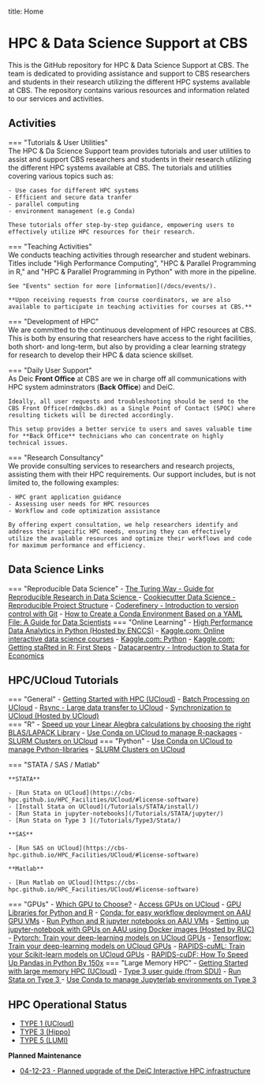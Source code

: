title: Home
# HPC & Data Science Support at CBS

This is the GitHub repository for HPC & Data Science Support at CBS. The team is dedicated to providing assistance and support to CBS researchers and students in their research utilizing the different HPC systems available at CBS. The repository contains various resources and information related to our services and activities.

## Activities 

=== "Tutorials & User Utilities"
    <br />
    The HPC & Da Science Support team provides tutorials and user utilities to assist and support CBS researchers and students in their research utilizing the different HPC systems available at CBS. The tutorials and utilities covering various topics such as:

    - Use cases for different HPC systems
    - Efficient and secure data tranfer
    - parallel computing
    - environment management (e.g Conda)
    
    These tutorials offer step-by-step guidance, empowering users to effectively utilize HPC resources for their research. 

=== "Teaching Activities"
    <br />
    We conducts teaching activities through researcher and student webinars. Titles include "High Performance Computing", "HPC & Parallel Programming in R," and "HPC & Parallel Programming in Python" with more in the pipeline.

    See "Events" section for more [information](/docs/events/).

    **Upon receiving requests from course coordinators, we are also available to participate in teaching activities for courses at CBS.**

=== "Development of HPC"
    <br />
    We are committed to the continuous development of HPC resources at CBS. This is both by ensuring that researchers have access to the right facilities, both short- and long-term, but also by providing a clear learning strategy for research to develop their HPC & data science skillset.

=== "Daily User Support"
    <br />
    As Deic **Front Office** at CBS are we in charge off all communications with HPC system adminstrators (**Back Office**) and DeiC.

    Ideally, all user requests and troubleshooting should be send to the CBS Front Office(rdm@cbs.dk) as a Single Point of Contact (SPOC) where resulting tickets will be directed accordingly. 

    This setup provides a better service to users and saves valuable time for **Back Office** technicians who can concentrate on highly technical issues.

=== "Research Consultancy"
    <br />
    We provide consulting services to researchers and research projects, assisting them with their HPC requirements. Our support includes, but is not limited to, the following examples:

    - HPC grant application guidance
    - Assessing user needs for HPC resources
    - Workflow and code optimization assistance

    By offering expert consultation, we help researchers identify and address their specific HPC needs, ensuring they can effectively utilize the available resources and optimize their workflows and code for maximum performance and efficiency.

## Data Science Links 

=== "Reproducible Data Science"
    - [The Turing Way - Guide for Reproducible Research in Data Science ](https://the-turing-way.netlify.app/reproducible-research/reproducible-research)
    - [Cookiecutter Data Science - Reproducible Project Structure](https://drivendata.github.io/cookiecutter-data-science/#links-to-related-projects-and-references)
    - [Coderefinery - Introduction to version control with Git](https://coderefinery.github.io/git-intro/)
    - [How to Create a Conda Environment Based on a YAML File: A Guide for Data Scientists](https://saturncloud.io/blog/how-to-create-a-conda-environment-based-on-a-yaml-file-a-guide-for-data-scientists/)
=== "Online Learning"
    - [High Performance Data Analytics in Python (Hosted by ENCCS)](https://enccs.github.io/hpda-python/) 
    - [Kaggle.com: Online interactive data science courses](https://www.kaggle.com/learn)
    - [Kaggle.com: Python](https://www.kaggle.com/learn/python)
    - [Kaggle.com: Getting staRted in R: First Steps](https://www.kaggle.com/code/rtatman/getting-started-in-r-first-steps)
    - [Datacarpentry - Introduction to Stata for Economics](https://datacarpentry.org/stata-economics/)


## HPC/UCloud Tutorials

=== "General"
    - [Getting Started with HPC (UCloud)](/HPC_Facilities/UCloud/)
    - [Batch Processing on UCloud](/Tutorial_Docs/BatchMode/)
    - [Rsync - Large data transfer to UCloud](/Tutorials/Sync/Rsync/)
    - [Synchronization to UCloud (Hosted by UCloud)](https://docs.cloud.sdu.dk/guide/synch.html?highlight=syncthing)   
=== "R"
    - [Speed up your Linear Alegbra calculations by choosing the right BLAS/LAPACK Library](/Tutorial_Docs/BLAS/)
    - [Use Conda on UCloud to manage R-packages](/Tutorial_Docs/Conda/)
    - [SLURM Clusters on UCloud](/Tutorials/SLURM/SLURM/)
=== "Python"
    - [Use Conda on UCloud to manage Python-libraries](/Tutorial_Docs/Conda/)
    - [SLURM Clusters on UCloud](/Tutorials/SLURM/SLURM/)

=== "STATA / SAS / Matlab"
    
    **STATA**

    - [Run Stata on UCloud](https://cbs-hpc.github.io/HPC_Facilities/UCloud/#license-software)
    - [Install Stata on UCloud](/Tutorials/STATA/install/)
    - [Run Stata in jupyter-notebooks](/Tutorials/STATA/jupyter/)
    - [Run Stata on Type 3 ](/Tutorials/Type3/Stata/)

    **SAS**

    - [Run SAS on UCloud](https://cbs-hpc.github.io/HPC_Facilities/UCloud/#license-software)
    
    **Matlab**

    - [Run Matlab on UCloud](https://cbs-hpc.github.io/HPC_Facilities/UCloud/#license-software)

=== "GPUs"
    - [Which GPU to Choose?](/HPC_Facilities/MachineType/)
    - [Access GPUs on UCloud](/Tutorial_Docs/VMs/)
    - [GPU Libraries for Python and R](/Tutorials/GPU/gpu_libraries/)
    - [Conda: for easy workflow deployment on AAU GPU VMs](/Tutorials/VMs/condaVM/)
    - [Run Python and R jupyter notebooks on AAU VMs](/Tutorials/VMs/jupyterVM/)
    - [Setting up jupyter-notebook with GPUs on AAU using Docker images (Hosted by RUC)](https://hpc.ruc.dk/blog/uncategorized/setting-up-jupyternotebook-with-gpus-on-aau/)
    - [Pytorch: Train your deep-learning models on UCloud GPUs](/Tutorials/GPU/pytorch_ddp/)
    - [Tensorflow: Train your deep-learning models on UCloud GPUs](/Tutorials/GPU/tf_ddp/)
    - [RAPIDS-cuML: Train your Scikit-learn models on UCloud GPUs](/Tutorials/GPU/rapids_cuml/)
    - [RAPIDS-cuDF: How To Speed Up Pandas in Python By 150x](/Tutorials/GPU/rapids_cudf/)
=== "Large Memory HPC"
    - [Getting Started with large memory HPC (UCloud)](/HPC_Facilities/Hippo/)
    - [Type 3 user guide (from SDU)](https://docs.hpc-type3.sdu.dk/)
    - [Run Stata on Type 3 ](/Tutorials/Type3/Stata/)
    - [Use Conda to manage Jupyterlab environments on Type 3](/Tutorials/Type3/Conda_Jupyter/)


## HPC Operational Status
- [TYPE 1 (UCloud)](https://status.cloud.sdu.dk/)
- [TYPE 3 (Hippo)](https://status.cloud.sdu.dk/)
- [TYPE 5 (LUMI)](https://metrics.hpc.csc.fi/d/-8RWOzyVz/lumi-public-status?orgId=1)

**Planned Maintenance**

- [04-12-23 - Planned upgrade of the DeiC Interactive HPC infrastructure](https://interactivehpc.dk/?p=1416)
